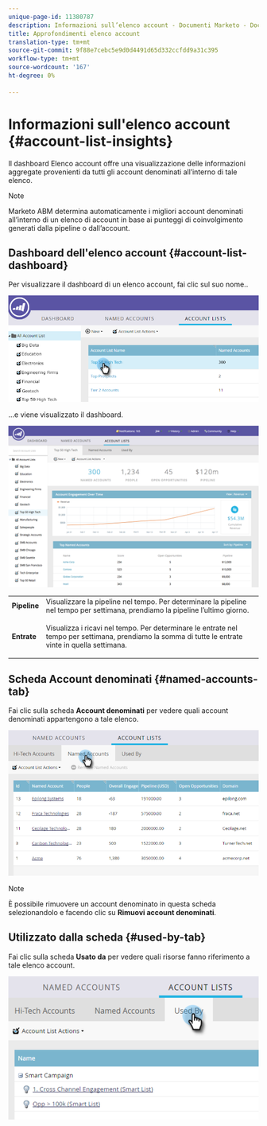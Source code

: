 ```yaml
---
unique-page-id: 11380787
description: Informazioni sull’elenco account - Documenti Marketo - Documentazione del prodotto
title: Approfondimenti elenco account
translation-type: tm+mt
source-git-commit: 9f88e7cebc5e9d0d4491d65d332ccfdd9a31c395
workflow-type: tm+mt
source-wordcount: '167'
ht-degree: 0%

---
```



# Informazioni sull&#39;elenco account {#account-list-insights}

Il dashboard Elenco account offre una visualizzazione delle informazioni aggregate provenienti da tutti gli account denominati all’interno di tale elenco.

>[!NOTE]
>
>Marketo ABM determina automaticamente i migliori account denominati all’interno di un elenco di account in base ai punteggi di coinvolgimento generati dalla pipeline o dall’account.

## Dashboard dell&#39;elenco account {#account-list-dashboard}

Per visualizzare il dashboard di un elenco account, fai clic sul suo nome..

![](assets/one-new.png)

...e viene visualizzato il dashboard.

![](assets/two-new-1.png)

<table> 
 <tbody> 
  <tr> 
   <td colspan="1"><strong>Pipeline</strong></td> 
   <td colspan="1">Visualizzare la pipeline nel tempo. Per determinare la pipeline nel tempo per settimana, prendiamo la pipeline l’ultimo giorno.</td> 
  </tr> 
  <tr> 
   <td><strong>Entrate</strong></td> 
   <td><p>Visualizza i ricavi nel tempo. Per determinare le entrate nel tempo per settimana, prendiamo la somma di tutte le entrate vinte in quella settimana.</p></td> 
  </tr> 
 </tbody> 
</table>

## Scheda Account denominati {#named-accounts-tab}

Fai clic sulla scheda **Account denominati** per vedere quali account denominati appartengono a tale elenco.

![](assets/three-1.png)

>[!NOTE]
>
>È possibile rimuovere un account denominato in questa scheda selezionandolo e facendo clic su **Rimuovi account denominati**.

## Utilizzato dalla scheda {#used-by-tab}

Fai clic sulla scheda **Usato da** per vedere quali risorse fanno riferimento a tale elenco account.

![](assets/four-2.png)
